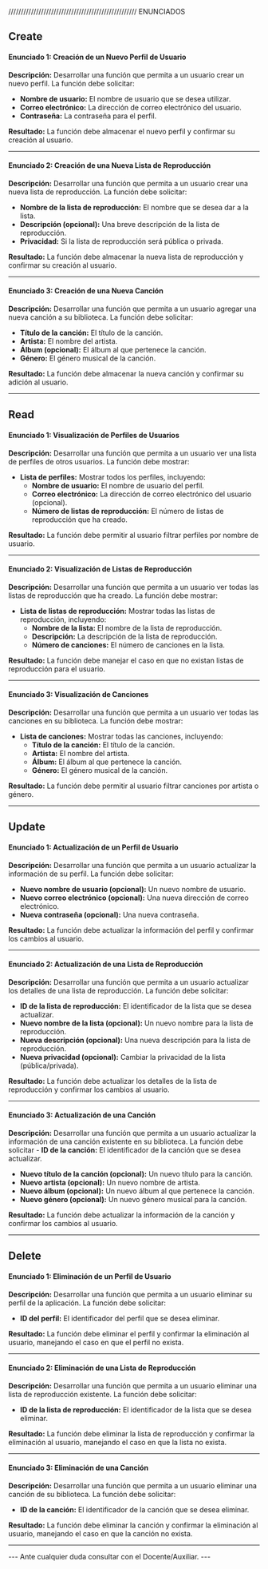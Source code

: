 ///////////////////////////////////////////////////
                         ENUNCIADOS

## Create

#### Enunciado 1: Creación de un Nuevo Perfil de Usuario

**Descripción:** Desarrollar una función que permita a un usuario crear un nuevo perfil. La función debe solicitar:

- **Nombre de usuario:** El nombre de usuario que se desea utilizar.
- **Correo electrónico:** La dirección de correo electrónico del usuario.
- **Contraseña:** La contraseña para el perfil.

**Resultado:** La función debe almacenar el nuevo perfil y confirmar su creación al usuario.

---

#### Enunciado 2: Creación de una Nueva Lista de Reproducción

**Descripción:** Desarrollar una función que permita a un usuario crear una nueva lista de reproducción. La función debe solicitar:

- **Nombre de la lista de reproducción:** El nombre que se desea dar a la lista.
- **Descripción (opcional):** Una breve descripción de la lista de reproducción.
- **Privacidad:** Si la lista de reproducción será pública o privada.

**Resultado:** La función debe almacenar la nueva lista de reproducción y confirmar su creación al usuario.

---

#### Enunciado 3: Creación de una Nueva Canción

**Descripción:** Desarrollar una función que permita a un usuario agregar una nueva canción a su biblioteca. La función debe solicitar:

- **Título de la canción:** El título de la canción.
- **Artista:** El nombre del artista.
- **Álbum (opcional):** El álbum al que pertenece la canción.
- **Género:** El género musical de la canción.

**Resultado:** La función debe almacenar la nueva canción y confirmar su adición al usuario.

---

## Read

#### Enunciado 1: Visualización de Perfiles de Usuarios

**Descripción:** Desarrollar una función que permita a un usuario ver una lista de perfiles de otros usuarios. La función debe mostrar:

- **Lista de perfiles:** Mostrar todos los perfiles, incluyendo:
  - **Nombre de usuario:** El nombre de usuario del perfil.
  - **Correo electrónico:** La dirección de correo electrónico del usuario (opcional).
  - **Número de listas de reproducción:** El número de listas de reproducción que ha creado.

**Resultado:** La función debe permitir al usuario filtrar perfiles por nombre de usuario.

---

#### Enunciado 2: Visualización de Listas de Reproducción

**Descripción:** Desarrollar una función que permita a un usuario ver todas las listas de reproducción que ha creado. La función debe mostrar:

- **Lista de listas de reproducción:** Mostrar todas las listas de reproducción, incluyendo:
  - **Nombre de la lista:** El nombre de la lista de reproducción.
  - **Descripción:** La descripción de la lista de reproducción.
  - **Número de canciones:** El número de canciones en la lista.

**Resultado:** La función debe manejar el caso en que no existan listas de reproducción para el usuario.

---

#### Enunciado 3: Visualización de Canciones

**Descripción:** Desarrollar una función que permita a un usuario ver todas las canciones en su biblioteca. La función debe mostrar:

- **Lista de canciones:** Mostrar todas las canciones, incluyendo:
  - **Título de la canción:** El título de la canción.
  - **Artista:** El nombre del artista.
  - **Álbum:** El álbum al que pertenece la canción.
  - **Género:** El género musical de la canción.

**Resultado:** La función debe permitir al usuario filtrar canciones por artista o género.

---

## Update

#### Enunciado 1: Actualización de un Perfil de Usuario

**Descripción:** Desarrollar una función que permita a un usuario actualizar la información de su perfil. La función debe solicitar:

- **Nuevo nombre de usuario (opcional):** Un nuevo nombre de usuario.
- **Nuevo correo electrónico (opcional):** Una nueva dirección de correo electrónico.
- **Nueva contraseña (opcional):** Una nueva contraseña.

**Resultado:** La función debe actualizar la información del perfil y confirmar los cambios al usuario.

---

#### Enunciado 2: Actualización de una Lista de Reproducción

**Descripción:** Desarrollar una función que permita a un usuario actualizar los detalles de una lista de reproducción. La función debe solicitar:

- **ID de la lista de reproducción:** El identificador de la lista que se desea actualizar.
- **Nuevo nombre de la lista (opcional):** Un nuevo nombre para la lista de reproducción.
- **Nueva descripción (opcional):** Una nueva descripción para la lista de reproducción.
- **Nueva privacidad (opcional):** Cambiar la privacidad de la lista (pública/privada).

**Resultado:** La función debe actualizar los detalles de la lista de reproducción y confirmar los cambios al usuario.

---

#### Enunciado 3: Actualización de una Canción

**Descripción:** Desarrollar una función que permita a un usuario actualizar la información de una canción existente en su biblioteca. La función debe solicitar - **ID de la canción:** El identificador de la canción que se desea actualizar.
- **Nuevo título de la canción (opcional):** Un nuevo título para la canción.
- **Nuevo artista (opcional):** Un nuevo nombre de artista.
- **Nuevo álbum (opcional):** Un nuevo álbum al que pertenece la canción.
- **Nuevo género (opcional):** Un nuevo género musical para la canción.

**Resultado:** La función debe actualizar la información de la canción y confirmar los cambios al usuario.

---

## Delete

#### Enunciado 1: Eliminación de un Perfil de Usuario

**Descripción:** Desarrollar una función que permita a un usuario eliminar su perfil de la aplicación. La función debe solicitar:

- **ID del perfil:** El identificador del perfil que se desea eliminar.

**Resultado:** La función debe eliminar el perfil y confirmar la eliminación al usuario, manejando el caso en que el perfil no exista.

---

#### Enunciado 2: Eliminación de una Lista de Reproducción

**Descripción:** Desarrollar una función que permita a un usuario eliminar una lista de reproducción existente. La función debe solicitar:

- **ID de la lista de reproducción:** El identificador de la lista que se desea eliminar.

**Resultado:** La función debe eliminar la lista de reproducción y confirmar la eliminación al usuario, manejando el caso en que la lista no exista.

---

#### Enunciado 3: Eliminación de una Canción

**Descripción:** Desarrollar una función que permita a un usuario eliminar una canción de su biblioteca. La función debe solicitar:

- **ID de la canción:** El identificador de la canción que se desea eliminar.

**Resultado:** La función debe eliminar la canción y confirmar la eliminación al usuario, manejando el caso en que la canción no exista.

---

--- Ante cualquier duda consultar con el Docente/Auxiliar. ---